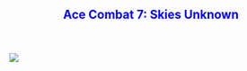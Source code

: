 <html>
  <body>
  <header>
    <h2 style="text-align:center;color:blue;">Ace Combat 7: Skies Unknown</h2>
    </header>
    <img src="https://i0.wp.com/www.pcmgames.com/wp-content/uploads/2018/09/ACE-COMBAT-7-SKIES-UNKNOWN-DB2.jpg?fit=1920,1080&ssl=1">
    </body>
    </html>
